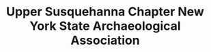 ---
layout: repo
title: "Upper Susquehanna Chapter New York State Archaeological Association"
id: 22185
permalink: repos/22185/
---
